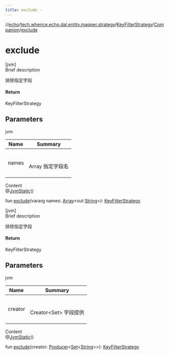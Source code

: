 ```yaml
---
title: exclude -
---
```

//[echo](../../../index.md)/[tech.whence.echo.dal.entity.mapper.strategy](../../index.md)/[KeyFilterStrategy](../index.md)/[Companion](index.md)/[exclude](exclude.md)



# exclude  
[jvm]  
Brief description  


排除指定字段



#### Return  


KeyFilterStrategy



## Parameters  
  
jvm  
  
|  Name|  Summary| 
|---|---|
| names| <br><br>Array<out String> 指定字段名<br><br>
  
  
Content  
@[JvmStatic](https://kotlinlang.org/api/latest/jvm/stdlib/kotlin.jvm/-jvm-static/index.html)()  
  
fun [exclude](exclude.md)(vararg names: [Array](https://kotlinlang.org/api/latest/jvm/stdlib/kotlin/-array/index.html)<out [String](https://kotlinlang.org/api/latest/jvm/stdlib/kotlin/-string/index.html)>): [KeyFilterStrategy](../index.md)  


[jvm]  
Brief description  


排除指定字段



#### Return  


KeyFilterStrategy



## Parameters  
  
jvm  
  
|  Name|  Summary| 
|---|---|
| creator| <br><br>Creator<Set<String>> 字段提供<br><br>
  
  
Content  
@[JvmStatic](https://kotlinlang.org/api/latest/jvm/stdlib/kotlin.jvm/-jvm-static/index.html)()  
  
fun [exclude](exclude.md)(creator: [Producer](../../../tech.whence.echo.function/-producer/index.md)<[Set](https://kotlinlang.org/api/latest/jvm/stdlib/kotlin.collections/-set/index.html)<[String](https://kotlinlang.org/api/latest/jvm/stdlib/kotlin/-string/index.html)>>): [KeyFilterStrategy](../index.md)  



